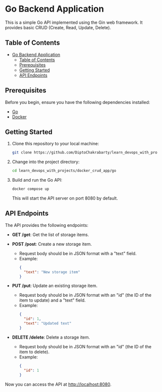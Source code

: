 # Go Backend Application

This is a simple Go API implemented using the Gin web framework. It provides basic CRUD (Create, Read, Update, Delete).

## Table of Contents

- [Go Backend Application](#go-backend-application)
  - [Table of Contents](#table-of-contents)
  - [Prerequisites](#prerequisites)
  - [Getting Started](#getting-started)
  - [API Endpoints](#api-endpoints)

## Prerequisites

Before you begin, ensure you have the following dependencies installed:

- [Go](https://golang.org/doc/install)
- [Docker](https://docs.docker.com/get-docker/)

## Getting Started

1. Clone this repository to your local machine:

   ```bash
   git clone https://github.com/DiptoChakrabarty/learn_devops_with_projects
   ```

2. Change into the project directory:

   ```bash
   cd learn_devops_with_projects/docker_crud_app/go
   ```

3. Build and run the Go API:

   ```bash
   docker compose up
   ```

   This will start the API server on port 8080 by default.

## API Endpoints

The API provides the following endpoints:

- **GET /get**: Get the list of storage items.

- **POST /post**: Create a new storage item.
  - Request body should be in JSON format with a "text" field.
  - Example:
    ```json
    {
      "text": "New storage item"
    }
    ```

- **PUT /put**: Update an existing storage item.
  - Request body should be in JSON format with an "id" (the ID of the item to update) and a "text" field.
  - Example:
    ```json
    {
      "id": 1,
      "text": "Updated text"
    }
    ```

- **DELETE /delete**: Delete a storage item.
  - Request body should be in JSON format with an "id" (the ID of the item to delete).
  - Example:
    ```json
    {
      "id": 1
    }
    ```

Now you can access the API at [http://localhost:8080](http://localhost:8080).
